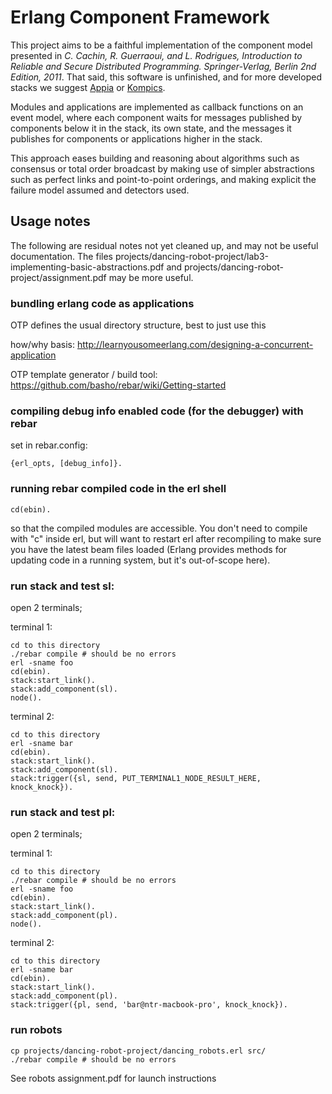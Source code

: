 # Erlang Component Framework

This project aims to be a faithful implementation of the component model
presented in *C. Cachin, R. Guerraoui, and L. Rodrigues, Introduction to
Reliable and Secure Distributed Programming. Springer-Verlag, Berlin 2nd
Edition, 2011*. That said, this software is unfinished, and for more
developed stacks we suggest [Appia](http://appia.di.fc.ul.pt/) or
[Kompics](kompics.sics.se).


Modules and applications are implemented as callback functions on an event model,
where each component waits for messages published by components below it in the
stack, its own state, and the messages it publishes for components or 
applications higher in the stack.

This approach eases building and reasoning about algorithms such as consensus 
or total order broadcast by making use of simpler abstractions such
as perfect links and point-to-point orderings, and making explicit the failure
model assumed and detectors used.

## Usage notes 

The following are residual notes not yet cleaned up, and may not be useful
documentation. The files
projects/dancing-robot-project/lab3-implementing-basic-abstractions.pdf and
projects/dancing-robot-project/assignment.pdf may be more useful.

### bundling erlang code as applications

OTP defines the usual directory structure, best to just use this

how/why basis: http://learnyousomeerlang.com/designing-a-concurrent-application

OTP template generator / build tool: https://github.com/basho/rebar/wiki/Getting-started

### compiling debug info enabled code (for the debugger) with rebar

set in rebar.config:

    {erl_opts, [debug_info]}.



### running rebar compiled code in the erl shell

    cd(ebin).

so that the compiled modules are accessible. You don't need to compile with
"c" inside erl, but will want to restart erl after recompiling to make sure
you have the latest beam files loaded (Erlang provides methods for updating
code in a running system, but it's out-of-scope here).


### run stack and test sl:

open 2 terminals;

terminal 1:

    cd to this directory
    ./rebar compile # should be no errors
    erl -sname foo
    cd(ebin).
    stack:start_link().
    stack:add_component(sl).
    node().

terminal 2:

    cd to this directory
    erl -sname bar
    cd(ebin).
    stack:start_link().
    stack:add_component(sl).
    stack:trigger({sl, send, PUT_TERMINAL1_NODE_RESULT_HERE, knock_knock}).




### run stack and test pl:

open 2 terminals;

terminal 1:

    cd to this directory
    ./rebar compile # should be no errors
    erl -sname foo
    cd(ebin).
    stack:start_link().
    stack:add_component(pl).
    node().

terminal 2:

    cd to this directory
    erl -sname bar
    cd(ebin).
    stack:start_link().
    stack:add_component(pl).
    stack:trigger({pl, send, 'bar@ntr-macbook-pro', knock_knock}).



### run robots

    cp projects/dancing-robot-project/dancing_robots.erl src/
    ./rebar compile # should be no errors

See robots assignment.pdf for launch instructions
